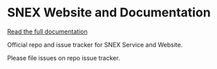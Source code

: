 # SNEX Website and Documentation

[Read the full documentation](https://docs.snex.io)

Official repo and issue tracker for SNEX Service and Website.

Please file issues on repo issue tracker.
